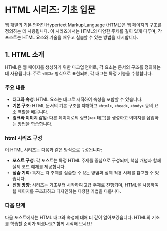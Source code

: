 <h1 id="html-시리즈-기초-입문">HTML 시리즈: 기초 입문</h1>
<p>웹 개발의 기본 언어인 Hypertext Markup Language (HTML)은 웹 페이지의 구조를 정의하는 데 사용됩니다. 이 시리즈에서는 HTML의 다양한 주제를 깊이 있게 다루며, 각 포스트는 HTML 요소와 기술을 배우고 실습할 수 있는 방법을 제시합니다.</p>
<h2 id="1-html-소개">1. HTML 소개</h2>
<p>HTML은 웹 페이지를 생성하기 위한 마크업 언어로, 각 요소는 문서의 구조를 정의하는 데 사용됩니다. 주로 <code>&lt;태그&gt;</code> 형식으로 표현되며, 각 태그는 특정 기능을 수행합니다.</p>
<h3 id="주요-내용">주요 내용</h3>
<ul>
<li><strong>태그와 속성</strong>: HTML 요소는 태그로 시작하여 속성을 포함할 수 있습니다.</li>
<li><strong>기본 구조</strong>: HTML 문서의 기본 구조를 이해하고 <code>&lt;html&gt;</code>, <code>&lt;head&gt;</code>, <code>&lt;body&gt;</code> 등의 요소 역할을 배웁니다.</li>
<li><strong>링크와 이미지 삽입</strong>: 다른 페이지로의 링크(<code>&lt;a&gt;</code> 태그)를 생성하고 이미지를 삽입하는 방법을 학습합니다.</li>
</ul>
<h3 id="html-시리즈-구성">html 시리즈 구성</h3>
<p>이 HTML 시리즈는 다음과 같은 방식으로 구성됩니다:</p>
<ul>
<li><strong>포스트 구성</strong>: 각 포스트는 특정 HTML 주제를 중심으로 구성되며, 핵심 개념과 함께 실제 코드 예제를 제공합니다.</li>
<li><strong>실습 기회</strong>: 독자는 각 주제를 실습할 수 있는 방법과 실제 적용 사례를 참고할 수 있습니다.</li>
<li><strong>진행 방향</strong>: 시리즈는 기초부터 시작하여 고급 주제로 진행되며, HTML을 사용하여 웹 페이지를 구조화하고 디자인하는 다양한 기법을 다룹니다.</li>
</ul>
<h3 id="다음-단계">다음 단계</h3>
<p>다음 포스트에서는 HTML 태그와 속성에 대해 더 깊이 알아보겠습니다. HTML의 기초를 학습할 준비가 되셨나요? 함께 시작해 보세요!</p>